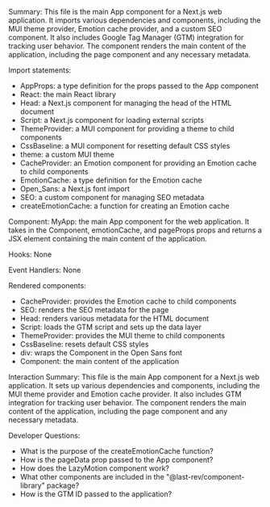 Summary:
This file is the main App component for a Next.js web application. It imports various dependencies and components, including the MUI theme provider, Emotion cache provider, and a custom SEO component. It also includes Google Tag Manager (GTM) integration for tracking user behavior. The component renders the main content of the application, including the page component and any necessary metadata.

Import statements:
- AppProps: a type definition for the props passed to the App component
- React: the main React library
- Head: a Next.js component for managing the head of the HTML document
- Script: a Next.js component for loading external scripts
- ThemeProvider: a MUI component for providing a theme to child components
- CssBaseline: a MUI component for resetting default CSS styles
- theme: a custom MUI theme
- CacheProvider: an Emotion component for providing an Emotion cache to child components
- EmotionCache: a type definition for the Emotion cache
- Open_Sans: a Next.js font import
- SEO: a custom component for managing SEO metadata
- createEmotionCache: a function for creating an Emotion cache

Component:
MyApp: the main App component for the web application. It takes in the Component, emotionCache, and pageProps props and returns a JSX element containing the main content of the application.

Hooks:
None

Event Handlers:
None

Rendered components:
- CacheProvider: provides the Emotion cache to child components
- SEO: renders the SEO metadata for the page
- Head: renders various metadata for the HTML document
- Script: loads the GTM script and sets up the data layer
- ThemeProvider: provides the MUI theme to child components
- CssBaseline: resets default CSS styles
- div: wraps the Component in the Open Sans font
- Component: the main content of the application

Interaction Summary:
This file is the main App component for a Next.js web application. It sets up various dependencies and components, including the MUI theme provider and Emotion cache provider. It also includes GTM integration for tracking user behavior. The component renders the main content of the application, including the page component and any necessary metadata.

Developer Questions:
- What is the purpose of the createEmotionCache function?
- How is the pageData prop passed to the App component?
- How does the LazyMotion component work?
- What other components are included in the "@last-rev/component-library" package?
- How is the GTM ID passed to the application?